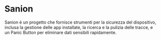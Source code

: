 # Sanion

Sanion è un progetto che fornisce strumenti per la sicurezza del dispositivo, inclusa la gestione delle app installate, la ricerca e la pulizia delle tracce, e un Panic Button per eliminare dati sensibili rapidamente.
